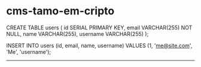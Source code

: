 # cms-tamo-em-cripto


CREATE TABLE users (
  id SERIAL PRIMARY KEY,
  email VARCHAR(255) NOT NULL,
  name VARCHAR(255),
  username VARCHAR(255)
);

INSERT INTO users (id, email, name, username) VALUES (1, 'me@site.com', 'Me', 'username');



----------------------------------------------------